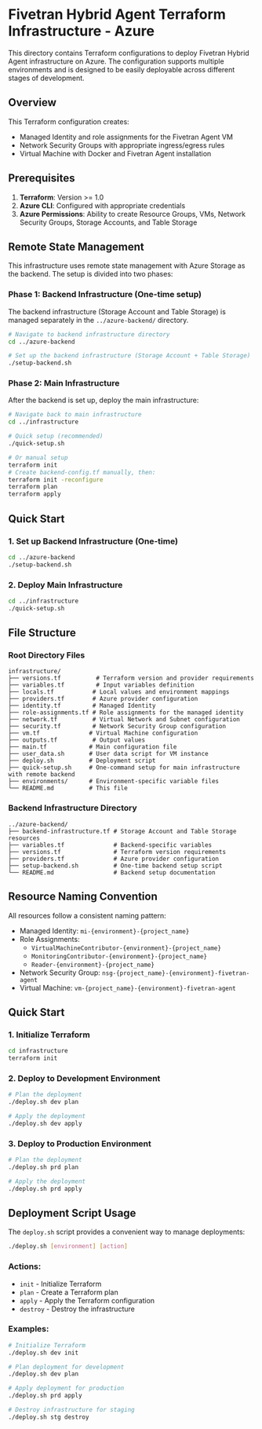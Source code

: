 # Fivetran Hybrid Agent Terraform Infrastructure - Azure

This directory contains Terraform configurations to deploy Fivetran Hybrid Agent infrastructure on Azure. The configuration supports multiple environments and is designed to be easily deployable across different stages of development.

## Overview

This Terraform configuration creates:
- Managed Identity and role assignments for the Fivetran Agent VM
- Network Security Groups with appropriate ingress/egress rules
- Virtual Machine with Docker and Fivetran Agent installation

## Prerequisites

1. **Terraform**: Version >= 1.0
2. **Azure CLI**: Configured with appropriate credentials
3. **Azure Permissions**: Ability to create Resource Groups, VMs, Network Security Groups, Storage Accounts, and Table Storage

## Remote State Management

This infrastructure uses remote state management with Azure Storage as the backend. The setup is divided into two phases:

### Phase 1: Backend Infrastructure (One-time setup)
The backend infrastructure (Storage Account and Table Storage) is managed separately in the `../azure-backend/` directory.

```bash
# Navigate to backend infrastructure directory
cd ../azure-backend

# Set up the backend infrastructure (Storage Account + Table Storage)
./setup-backend.sh
```

### Phase 2: Main Infrastructure
After the backend is set up, deploy the main infrastructure:

```bash
# Navigate back to main infrastructure
cd ../infrastructure

# Quick setup (recommended)
./quick-setup.sh

# Or manual setup
terraform init
# Create backend-config.tf manually, then:
terraform init -reconfigure
terraform plan
terraform apply
```

## Quick Start

### 1. Set up Backend Infrastructure (One-time)
```bash
cd ../azure-backend
./setup-backend.sh
```

### 2. Deploy Main Infrastructure
```bash
cd ../infrastructure
./quick-setup.sh
```

## File Structure

### Root Directory Files

```
infrastructure/
├── versions.tf          # Terraform version and provider requirements
├── variables.tf         # Input variables definition
├── locals.tf           # Local values and environment mappings
├── providers.tf        # Azure provider configuration
├── identity.tf         # Managed Identity
├── role-assignments.tf # Role assignments for the managed identity
├── network.tf          # Virtual Network and Subnet configuration
├── security.tf         # Network Security Group configuration
├── vm.tf              # Virtual Machine configuration
├── outputs.tf          # Output values
├── main.tf            # Main configuration file
├── user_data.sh       # User data script for VM instance
├── deploy.sh          # Deployment script
├── quick-setup.sh     # One-command setup for main infrastructure with remote backend
├── environments/      # Environment-specific variable files
└── README.md          # This file
```

### Backend Infrastructure Directory

```
../azure-backend/
├── backend-infrastructure.tf # Storage Account and Table Storage resources
├── variables.tf              # Backend-specific variables
├── versions.tf               # Terraform version requirements
├── providers.tf              # Azure provider configuration
├── setup-backend.sh          # One-time backend setup script
└── README.md                 # Backend setup documentation
```

## Resource Naming Convention

All resources follow a consistent naming pattern:
- Managed Identity: `mi-{environment}-{project_name}`
- Role Assignments: 
  - `VirtualMachineContributor-{environment}-{project_name}`
  - `MonitoringContributor-{environment}-{project_name}`
  - `Reader-{environment}-{project_name}`
- Network Security Group: `nsg-{project_name}-{environment}-fivetran-agent`
- Virtual Machine: `vm-{project_name}-{environment}-fivetran-agent`

## Quick Start

### 1. Initialize Terraform

```bash
cd infrastructure
terraform init
```

### 2. Deploy to Development Environment

```bash
# Plan the deployment
./deploy.sh dev plan

# Apply the deployment
./deploy.sh dev apply
```

### 3. Deploy to Production Environment

```bash
# Plan the deployment
./deploy.sh prd plan

# Apply the deployment
./deploy.sh prd apply
```

## Deployment Script Usage

The `deploy.sh` script provides a convenient way to manage deployments:

```bash
./deploy.sh [environment] [action]
```

### Actions:
- `init` - Initialize Terraform
- `plan` - Create a Terraform plan
- `apply` - Apply the Terraform configuration
- `destroy` - Destroy the infrastructure

### Examples:

```bash
# Initialize Terraform
./deploy.sh dev init

# Plan deployment for development
./deploy.sh dev plan

# Apply deployment for production
./deploy.sh prd apply

# Destroy infrastructure for staging
./deploy.sh stg destroy
```
